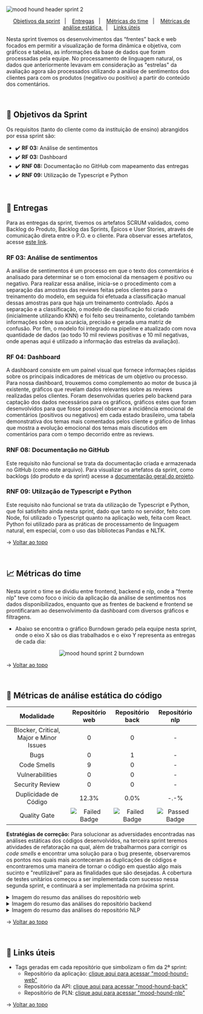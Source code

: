 <span id="topo">

![mood hound header sprint 2](https://github.com/The-Bugger-Ducks/mood-hound-documentation/assets/79321198/e5188155-320e-4cd6-bf54-7fe80e95ac92)

<p align="center">
    <a href="#objetivos">Objetivos da sprint</a>  &nbsp |&nbsp &nbsp
    <a href="#entregas">Entregas</a> &nbsp |&nbsp &nbsp
    <a href="#metricas">Métricas do time</a> &nbsp |&nbsp &nbsp
    <a href="#analise">Métricas de análise estática </a> &nbsp |&nbsp &nbsp
    <a href="#links">Links úteis</a>
</p>

Nesta sprint tivemos os desenvolvimentos das “frentes” back e web focados em permitir a visualização de forma dinâmica e objetiva, com gráficos e tabelas, as informações da base de dados que foram processadas pela equipe. No processamento de linguagem natural, os dados que anteriormente levavam em consideração as "estrelas" da avaliação agora são processados utilizando a análise de sentimentos dos clientes para com os produtos (negativo ou positivo) a partir do conteúdo dos comentários.

<br />

<span id="objetivos">
    
## :dart: Objetivos da Sprint
Os requisitos (tanto do cliente como da instituição de ensino) abrangidos por essa sprint são:

- :heavy_check_mark: **RF 03:** Análise de sentimentos
- :heavy_check_mark: **RF 03:** Dashboard
- :heavy_check_mark: **RNF 08:** Documentação no GitHub com mapeamento das entregas
- :heavy_check_mark: **RNF 09:** Utilização de Typescript e Python

<br />

<span id="entregas">
        
## 📲 Entregas
Para as entregas da sprint, tivemos os artefatos SCRUM validados, como Backlog do Produto, Backlog das Sprints, Épicos e User Stories, através de comunicação direta entre o P.O. e o cliente. Para observar esses artefatos, acesse [este link](https://github.com/The-Bugger-Ducks/mood-hound-documentation#backlogs).

### RF 03: Análise de sentimentos
    
A análise de sentimentos é um processo em que o texto dos comentários é analisado para determinar se o tom emocional da mensagem é positivo ou negativo. Para realizar essa análise, inicia-se o procedimento com a separação das amostras das reviews feitas pelos clientes para o treinamento do modelo, em seguida foi efetuada a classificação manual dessas amostras para que haja um treinamento controlado. Após a separação e a classificação, o modelo de classificação foi criado (inicialmente utilizando KNN) e foi feito seu treinamento, coletando também informações sobre sua acurácia, precisão e gerada uma matriz de confusão. Por fim, o modelo foi integrado na pipeline e atualizado com nova quantidade de dados (ao todo 10 mil reviews positivas e 10 mil negativas, onde apenas aqui é utilizado a informação das estrelas da avaliação).

### RF 04: Dashboard

A dashboard consiste em um painel visual que fornece informações rápidas sobre os principais indicadores de métricas de um objetivo ou processo. Para nossa dashboard, trouxemos como complemento ao motor de busca já existente, gráficos que revelam dados relevantes sobre as reviews realizadas pelos clientes. Foram desenvolvidas queries pelo backend para captação dos dados necessários para os gráficos, gráficos estes que foram desenvolvidos para que fosse possível observar a incidência emocional de comentários (positivos ou negativos) em cada estado brasileiro, uma tabela demonstrativa dos temas mais comentados pelos cliente e gráfico de linhas que mostra a evolução emocional dos temas mais discutidos em comentários para com o tempo decorrido entre as reviews.

### RNF 08: Documentação no GitHub

Este requisito não funcional se trata da documentação criada e armazenada no GitHub (como este arquivo). Para visualizar os artefatos da sprint, como backlogs (do produto e da sprint) acesse a [documentação geral do projeto](https://github.com/The-Bugger-Ducks/mood-hound-documentation).

### RNF 09: Utilzação de Typescript e Python

Este requisito não funcional se trata da utilização de Typescript e Python, que foi satisfeito ainda nesta sprint, dado que tanto no servidor, feito com Node, foi utilizado o Typescript quanto na aplicação web, feita com React. Python foi utilizado para as práticas de processamento de linguagem natural, em especial, com o uso das bibliotecas Pandas e NLTK.

→ [Voltar ao topo](#topo)

<br />

<span id="metricas">
    
## :chart_with_upwards_trend: Métricas do time
Nesta sprint o time se dividiu entre frontend, backend e nlp, onde a "frente nlp" teve como foco o início da aplicação da análise de sentimentos nos dados disponibilizados, enquanto que as frentes de backend e frontend se prontificaram ao desenvolvimento da dashboard com diversos gráficos e filtragens. 
- Abaixo se encontra o gráfico Burndown gerado pela equipe nesta sprint, onde o eixo X são os dias trabalhados e o eixo Y representa as entregas de cada dia:
    
<div align="center">
    
![mood hound sprint 2 burndown](https://github.com/The-Bugger-Ducks/mood-hound-documentation/assets/79321198/f8e1e51d-f821-4c98-9640-3b45225f8a39)

</div>

→ [Voltar ao topo](#topo)

<br />

<span id="analise">

## 🐞 Métricas de análise estática do código

<div align="center">

|               Modalidade                |                                                Repositório web                                                |                                               Repositório back                                                |                                                Repositório nlp                                                |
| :-------------------------------------: | :-----------------------------------------------------------------------------------------------------------: | :-----------------------------------------------------------------------------------------------------------: | :-----------------------------------------------------------------------------------------------------------: |
| Blocker, Critical, Major e Minor Issues |                                                       0                                                       |                                                       0                                                       |                                                       -                                                       |
|                  Bugs                   |                                                       0                                                       |                                                       1                                                       |                                                       -                                                       |
|               Code Smells               |                                                       9                                                       |                                                       0                                                       |                                                       -                                                       |
|             Vulnerabilities             |                                                       0                                                       |                                                       0                                                       |                                                       -                                                       |
|             Security Review             |                                                       0                                                       |                                                       0                                                       |                                                       -                                                       |
|          Duplicidade de Código          |                                                     12.3%                                                      |                                                     0.0%                                                      |                                                     -.-%                                                      |
|              Quality Gate               | <img src="https://img.shields.io/badge/Failed-FECDCA?style=for-the-badge&logoColor=white" alt="Failed Badge"> | <img src="https://img.shields.io/badge/Failed-FECDCA?style=for-the-badge&logoColor=white" alt="Failed Badge"> | <img src="https://img.shields.io/badge/Waiting-000000?style=for-the-badge&logoColor=white" alt="Passed Badge"> |

</div>

**Estratégias de correção:** Para solucionar as adversidades encontradas nas análises estáticas dos códigos desenvolvidos, na terceira sprint teremos atividades de refatoração na qual, além de trabalharmos para corrigir os *code smells* e encontrar uma solução para o bug presente, observaremos os pontos nos quais mais aconteceram as duplicações de códigos e encontraremos uma maneira de tornar o código em questão algo mais sucinto e "reutilizável" para as finalidades que são desejadas. A cobertura de testes unitários começou a ser implementada com sucesso nessa segunda sprint, e continuará a ser implementada na próxima sprint.

<details>
<summary>Imagem do resumo das análises do repositório web</summary>

![mood hound sprint 2 web](https://github.com/The-Bugger-Ducks/mood-hound-documentation/assets/79321198/239a939b-4bde-4bdb-a5e3-46aaf92ab4fa)

</details>

<details>
<summary>Imagem do resumo das análises do repositório backend</summary>

![mood hound sonar sprint 2 back](https://github.com/The-Bugger-Ducks/mood-hound-documentation/assets/79321198/e42c630c-d2db-435a-8c11-414846729d52)

</details>

<details>
<summary>Imagem do resumo das análises do repositório NLP</summary>



</details>

→ [Voltar ao topo](#topo)

<span id="links">

<br/>
    
## :link: Links úteis

- Tags geradas em cada repositório que simbolizam o fim da 2ª sprint:
  - Repositório da aplicação: [clique aqui para acessar "mood-hound-web"](https://github.com/The-Bugger-Ducks/mood-hound-web)
  - Repositório da API: [clique aqui para acessar "mood-hound-back"](https://github.com/The-Bugger-Ducks/mood-hound-back)
  - Repositório de PLN: [clique aqui para acessar "mood-hound-nlp"](https://github.com/The-Bugger-Ducks/mood-hound-nlp)

→ [Voltar ao topo](#topo)
